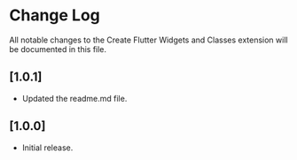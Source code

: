 # Change Log

All notable changes to the Create Flutter Widgets and Classes extension will be documented in this file.

## [1.0.1]

- Updated the readme.md file.

## [1.0.0]

- Initial release.
